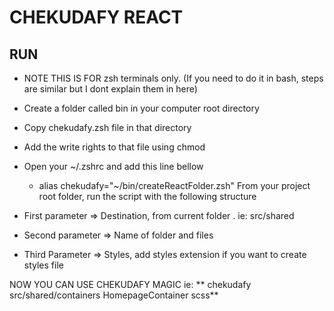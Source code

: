 # CHEKUDAFY REACT

## RUN
  - NOTE THIS IS FOR zsh terminals only. (If you need to do it in bash, steps are similar but I dont explain them in here)
  - Create a folder called bin in your computer root directory
  - Copy chekudafy.zsh file in that directory
  - Add the write rights to that file using chmod
  - Open your ~/.zshrc and add this line bellow

    - alias chekudafy="~/bin/createReactFolder.zsh"
  From your project root folder, run the script with the following structure

  - First parameter => Destination, from current folder . ie: src/shared
  - Second parameter => Name of folder and files
  - Third Parameter => Styles, add styles extension if you want to create styles file

NOW YOU CAN USE CHEKUDAFY MAGIC
  ie: ** chekudafy src/shared/containers HomepageContainer scss**
